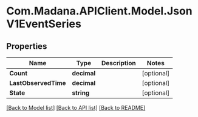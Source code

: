 
# Com.Madana.APIClient.Model.JsonV1EventSeries

## Properties

Name | Type | Description | Notes
------------ | ------------- | ------------- | -------------
**Count** | **decimal** |  | [optional] 
**LastObservedTime** | **decimal** |  | [optional] 
**State** | **string** |  | [optional] 

[[Back to Model list]](../README.md#documentation-for-models)
[[Back to API list]](../README.md#documentation-for-api-endpoints)
[[Back to README]](../README.md)

